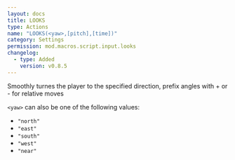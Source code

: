 ```yaml
---
layout: docs
title: LOOKS
type: Actions
name: "LOOKS(<yaw>,[pitch],[time])"
category: Settings
permission: mod.macros.script.input.looks
changelog:
  - type: Added
    version: v0.8.5
---
```

Smoothly turnes the player to the specified direction, prefix angles with + or - for relative moves

`<yaw>` can also be one of the following values:

 * `"north"`
 * `"east"`
 * `"south"`
 * `"west"`
 * `"near"`
